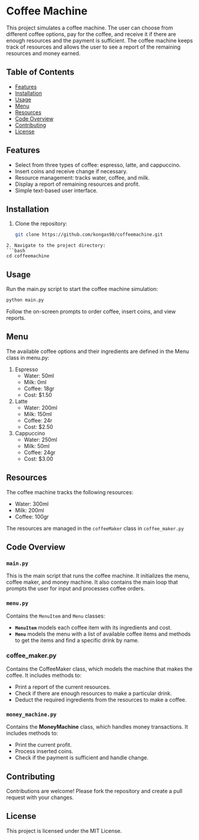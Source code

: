 # Coffee Machine

This project simulates a coffee machine. The user can choose from different coffee options, pay for the coffee, and receive it if there are enough resources and the payment is sufficient. The coffee machine keeps track of resources and allows the user to see a report of the remaining resources and money earned.

## Table of Contents
- [Features](#features)
- [Installation](#installation)
- [Usage](#usage)
- [Menu](#menu)
- [Resources](#resources)
- [Code Overview](#code-overview)
- [Contributing](#contributing)
- [License](#license)

## Features
- Select from three types of coffee: espresso, latte, and cappuccino.
- Insert coins and receive change if necessary.
- Resource management: tracks water, coffee, and milk.
- Display a report of remaining resources and profit.
- Simple text-based user interface.

## Installation
1. Clone the repository:
   ```bash
   git clone https://github.com/kongas98/coffeemachine.git
```
2. Navigate to the project directory:
```bash
cd coffeemachine
```
## Usage
Run the main.py script to start the coffee machine simulation:
```bash
python main.py
```
Follow the on-screen prompts to order coffee, insert coins, and view reports.

## Menu

The available coffee options and their ingredients are defined in the Menu class in menu.py:
1. Espresso
   * Water: 50ml
   * Milk: 0ml
   * Coffee: 18gr
   * Cost: $1.50
2. Latte
   * Water: 200ml
   * Milk: 150ml
   * Coffee: 24r
   * Cost: $2.50
3. Cappuccino
   * Water: 250ml
   * Milk: 50ml
   * Coffee: 24gr
   * Cost: $3.00

## Resources

The coffee machine tracks the following resources:
* Water: 300ml
* Milk: 200ml
* Coffee: 100gr

The resources are managed in the `coffeeMaker` class in `coffee_maker.py`

## Code Overview

### `main.py`

This is the main script that runs the coffee machine. It initializes the menu, coffee maker, and money machine. It also contains the main loop that prompts the user for input and processes coffee orders.

### `menu.py`

Contains the `MenuItem` and `Menu` classes:

* **`MenuItem`** models each coffee item with its ingredients and cost.
* **`Menu`** models the menu with a list of available coffee items and methods to get the items and find a specific drink by name.

### coffee_maker.py

Contains the CoffeeMaker class, which models the machine that makes the coffee. It includes methods to:
* Print a report of the current resources.
* Check if there are enough resources to make a particular drink.
* Deduct the required ingredients from the resources to make a coffee.

### `money_machine.py`

Contains the **MoneyMachine** class, which handles money transactions. It includes methods to:
* Print the current profit.
* Process inserted coins.
* Check if the payment is sufficient and handle change.

## Contributing

Contributions are welcome! Please fork the repository and create a pull request with your changes.

## License

This project is licensed under the MIT License.
